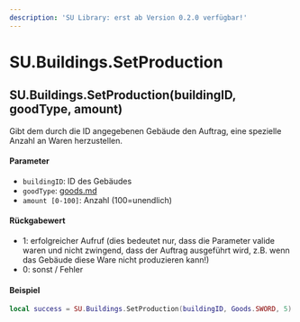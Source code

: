 ```yaml
---
description: 'SU Library: erst ab Version 0.2.0 verfügbar!'
---
```


# SU.Buildings.SetProduction

## SU.Buildings.SetProduction(buildingID, goodType, amount)

Gibt dem durch die ID angegebenen Gebäude den Auftrag, eine spezielle Anzahl an Waren herzustellen.

#### Parameter

* `buildingID`: ID des Gebäudes
* `goodType`: [goods.md](../../api-enums/goods.md "mention")
* `amount [0-100]`: Anzahl (100=unendlich)

#### Rückgabewert

* 1: erfolgreicher Aufruf (dies bedeutet nur, dass die Parameter valide waren und nicht zwingend, dass der Auftrag ausgeführt wird, z.B. wenn das Gebäude diese Ware nicht produzieren kann!)
* 0: sonst / Fehler

#### Beispiel

```lua
local success = SU.Buildings.SetProduction(buildingID, Goods.SWORD, 5)
```
